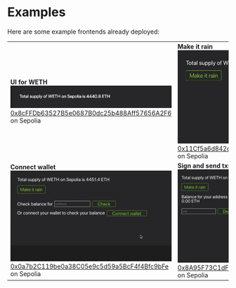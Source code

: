 # Examples

Here are some example frontends already deployed:

|                                                                                                                                                                                                     |                                                                                                                                                                                                          |                                                                                                                                                                                                             |
| --------------------------------------------------------------------------------------------------------------------------------------------------------------------------------------------------- | -------------------------------------------------------------------------------------------------------------------------------------------------------------------------------------------------------- | ----------------------------------------------------------------------------------------------------------------------------------------------------------------------------------------------------------- |
| **UI for WETH** ![](assets/simple-frontend.png) [0x8cFFDb63527B5e0687B0dc25b488Aff57656A2F6](https://monobase.xyz/sepolia/address/0x8cFFDb63527B5e0687B0dc25b488Aff57656A2F6/frontend) on Sepolia   | **Make it rain** ![](assets/make-it-rain.gif) [0x11Cf5a6d842cC93353Cd9630a78f53AC5AA77b1A](https://monobase.xyz/sepolia/address/0x11Cf5a6d842cC93353Cd9630a78f53AC5AA77b1A/frontend) on Sepolia          | **Check balance of ERC-20** ![](assets/check-balance.gif) [0xd48842625ab7254aAD89a718484F303F3f379Cd7](https://monobase.xyz/sepolia/address/0xd48842625ab7254aAD89a718484F303F3f379Cd7/frontend) on Sepolia |
| **Connect wallet** ![](assets/connect-wallet.gif) [0x0a7b2C119be0a38C05e9c5d59a5BcF4f4Bfc9bFe](https://monobase.xyz/sepolia/address/0x0a7b2C119be0a38C05e9c5d59a5BcF4f4Bfc9bFe/frontend) on Sepolia | **Sign and send tx**s ![](assets/sign-and-send-tx.gif) [0x8A95F73C1dF49899954162FC9156ADa4646cbB72](https://monobase.xyz/sepolia/address/0x8A95F73C1dF49899954162FC9156ADa4646cbB72/frontend) on Sepolia |                                                                                                                                                                                                             |
